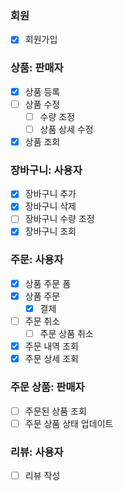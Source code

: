 ### 회원
- [x] 회원가입

### 상품: 판매자
- [x] 상품 등록
- [ ] 상품 수정
  - [ ] 수량 조정
  - [ ] 상품 상세 수정
- [x] 상품 조회

### 장바구니: 사용자
- [x] 장바구니 추가
- [x] 장바구니 삭제
- [ ] 장바구니 수량 조정
- [x] 장바구니 조회

### 주문: 사용자
- [x] 상품 주문 폼
- [x] 상품 주문
  - [x] 결제
- [ ] 주문 취소
  - [ ] 주문 상품 취소
- [x] 주문 내역 조회
- [x] 주문 상세 조회

### 주문 상품: 판매자
- [ ] 주문된 상품 조회
- [ ] 주문 상품 상태 업데이트

### 리뷰: 사용자
- [ ] 리뷰 작성














